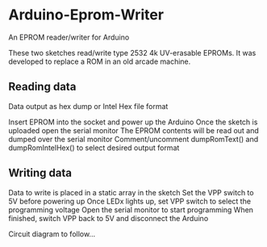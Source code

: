 # Arduino-Eprom-Writer
An EPROM reader/writer for Arduino

These two sketches read/write type 2532 4k UV-erasable EPROMs. It was developed to replace a ROM in an old arcade machine.

## Reading data
Data output as hex dump or Intel Hex file format

Insert EPROM into the socket and power up the Arduino
Once the sketch is uploaded open the serial monitor
The EPROM contents will be read out and dumped over the serial monitor
Comment/uncomment dumpRomText() and dumpRomIntelHex() to select desired output format

## Writing data
Data to write is placed in a static array in the sketch
Set the VPP switch to 5V before powering up
Once LEDx lights up, set VPP switch to select the programming voltage
Open the serial monitor to start programming
When finished, switch VPP back to 5V and disconnect the Arduino

Circuit diagram to follow...
